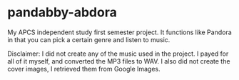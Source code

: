 # pandabby-abdora
My APCS independent study first semester project.  It functions like Pandora in that you can pick a certain genre and listen to music.

Disclaimer: I did not create any of the music used in the project. I payed for all of it myself, and converted the MP3 files to WAV.
I also did not create the cover images, I retrieved them from Google Images.
